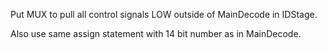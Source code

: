 Put MUX to pull all control signals LOW outside of MainDecode in IDStage.

Also use same assign statement with 14 bit number as in MainDecode.
